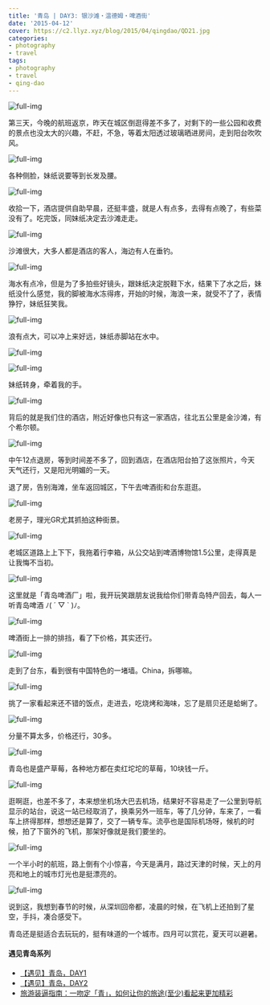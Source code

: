 ```yaml
---
title: '青岛 | DAY3: 银沙滩・温德姆・啤酒街'
date: '2015-04-12'
cover: https://c2.llyz.xyz/blog/2015/04/qingdao/QD21.jpg
categories:
- photography
- travel
tags:
- photography
- travel
- qing-dao
---
```


![full-img](https://c2.llyz.xyz/blog/2015/04/qingdao/QD21.jpg)

第三天，今晚的航班返京，昨天在城区倒逛得差不多了，对剩下的一些公园和收费的景点也没太大的兴趣，不赶，不急，等着太阳透过玻璃晒进房间，走到阳台吹吹风。

![full-img](https://c2.llyz.xyz/blog/2015/04/qingdao/QD22.jpg)

各种侧脸，妹纸说要等到长发及腰。

![full-img](https://c2.llyz.xyz/blog/2015/04/qingdao/QD23.jpg)

收拾一下，酒店提供自助早晨，还挺丰盛，就是人有点多，去得有点晚了，有些菜没有了。吃完饭，同妹纸决定去沙滩走走。

![full-img](https://c2.llyz.xyz/blog/2015/04/qingdao/QD32.jpg)

沙滩很大，大多人都是酒店的客人，海边有人在垂钓。

![full-img](https://c2.llyz.xyz/blog/2015/04/qingdao/QD26.jpg)

海水有点冷，但是为了多拍些好镜头，跟妹纸决定脱鞋下水，结果下了水之后，妹纸没什么感觉，我的脚被海水冻得疼，开始的时候，海浪一来，就受不了了，表情狰狞，妹纸狂笑我。

![full-img](https://c2.llyz.xyz/blog/2015/04/qingdao/QD28.jpg)

浪有点大，可以冲上来好远，妹纸赤脚站在水中。

![full-img](https://c2.llyz.xyz/blog/2015/04/qingdao/QD29.jpg)

![full-img](https://c2.llyz.xyz/blog/2015/04/qingdao/QD31.jpg)

妹纸转身，牵着我的手。

![full-img](https://c2.llyz.xyz/blog/2015/04/qingdao/QD27.jpg)

背后的就是我们住的酒店，附近好像也只有这一家酒店，往北五公里是金沙滩，有个希尔顿。

![full-img](https://c2.llyz.xyz/blog/2015/04/qingdao/QD33.jpg)

中午12点退房，等到时间差不多了，回到酒店，在酒店阳台拍了这张照片，今天天气还行，又是阳光明媚的一天。

退了房，告别海滩，坐车返回城区，下午去啤酒街和台东逛逛。

![full-img](https://c2.llyz.xyz/blog/2015/04/qingdao/QD34.jpg)

老房子，理光GR尤其抓拍这种街景。

![full-img](https://c2.llyz.xyz/blog/2015/04/qingdao/QD35.jpg)

老城区道路上上下下，我拖着行李箱，从公交站到啤酒博物馆1.5公里，走得真是让我悔不当初。

![full-img](https://c2.llyz.xyz/blog/2015/04/qingdao/QD36.jpg)

这里就是「青岛啤酒厂」啦，我开玩笑跟朋友说我给你们带青岛特产回去，每人一听青岛啤酒 ﾉ( ´ ▽ \` )ﾉ。

![full-img](https://c2.llyz.xyz/blog/2015/04/qingdao/QD37.jpg)

啤酒街上一排的排挡，看了下价格，其实还行。

![full-img](https://c2.llyz.xyz/blog/2015/04/qingdao/QD38.jpg)

走到了台东，看到很有中国特色的一堵墙。China，拆哪嘛。

![full-img](https://c2.llyz.xyz/blog/2015/04/qingdao/fd8.jpg)

挑了一家看起来还不错的饭点，走进去，吃烧烤和海味，忘了是扇贝还是蛤蜊了。

![full-img](https://c2.llyz.xyz/blog/2015/04/qingdao/fd9.jpg)

分量不算太多，价格还行，30多。

![full-img](https://c2.llyz.xyz/blog/2015/04/qingdao/fd7.jpg)

青岛也是盛产草莓，各种地方都在卖红坨坨的草莓，10块钱一斤。

![full-img](https://c2.llyz.xyz/blog/2015/04/qingdao/QD41.jpg)

逛啊逛，也差不多了，本来想坐机场大巴去机场，结果好不容易走了一公里到导航显示的站台，说这一站已经取消了，换乘另外一班车，等了几分钟，车来了，一看车上挤得那样，想想还是算了，交了一辆专车。流亭也是国际机场呀，候机的时候，拍了下窗外的飞机，那架好像就是我们要坐的。

![full-img](https://c2.llyz.xyz/blog/2015/04/qingdao/QD39.jpg)

一个半小时的航班，路上倒有个小惊喜，今天是满月，路过天津的时候，天上的月亮和地上的城市灯光也是挺漂亮的。

![full-img](https://c2.llyz.xyz/blog/2015/04/qingdao/QS.JPG)

说到这，我想到春节的时候，从深圳回帝都，凌晨的时候，在飞机上还拍到了星空，手抖，凑合感受下。

青岛还是挺适合去玩玩的，挺有味道的一个城市。四月可以赏花，夏天可以避暑。

#### 遇见青岛系列

- [【遇见】青岛，DAY1](https://luolei.org/meet-qingdao-love-and-kiss-day-1/)
- [【遇见】青岛，DAY2](https://luolei.org/meet-qingdao-love-and-kiss-day-2/)
- [旅游装逼指南：一吻定「青」，如何让你的旅途(至少)看起来更加精彩](https://luolei.org/kiss-and-love-in-qingdao-yi-camera/)
